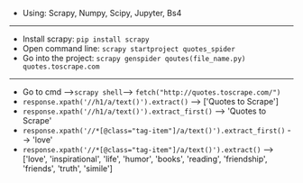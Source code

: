 * Using: Scrapy, Numpy, Scipy, Jupyter, Bs4
---
* Install scrapy: ```pip install scrapy```
* Open command line: ```scrapy startproject quotes_spider```
* Go into the project: ```scrapy genspider qoutes(file_name.py) quotes.toscrape.com```
---
* Go to cmd -->```scrapy shell```--> ```fetch("http://quotes.toscrape.com/")```
* ```response.xpath('//h1/a/text()').extract()``` --> ['Quotes to Scrape']
* ```response.xpath('//h1/a/text()').extract_first()``` --> 'Quotes to Scrape'
* ```response.xpath('//*[@class="tag-item"]/a/text()').extract_first()``` --> 'love'
* ```response.xpath('//*[@class="tag-item"]/a/text()').extract()``` --> ['love', 'inspirational', 'life', 'humor', 'books', 'reading', 'friendship', 'friends', 'truth', 'simile']
